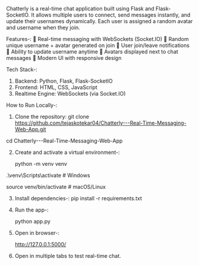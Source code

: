 Chatterly is a real-time chat application built using Flask and Flask-SocketIO.
It allows multiple users to connect, send messages instantly, and update their usernames dynamically.
Each user is assigned a random avatar and username when they join.

Features-:
🔹 Real-time messaging with WebSockets (Socket.IO)
🔹 Random unique username + avatar generated on join
🔹 User join/leave notifications
🔹 Ability to update username anytime
🔹 Avatars displayed next to chat messages
🔹 Modern UI with responsive design

Tech Stack-:
1. Backend: Python, Flask, Flask-SocketIO
2. Frontend: HTML, CSS, JavaScript
3. Realtime Engine: WebSockets (via Socket.IO)

How to Run Locally-:
1. Clone the repository:
git clone https://github.com/tejaskotekar04/Chatterly---Real-Time-Messaging-Web-App.git

cd Chatterly---Real-Time-Messaging-Web-App

2. Create and activate a virtual environment-:
   
   python -m venv venv

  .\venv\Scripts\activate    # Windows

  source venv/bin/activate   # macOS/Linux

3. Install dependencies-:
   pip install -r requirements.txt

4. Run the app-:
   
   python app.py

5. Open in browser-:
   
   http://127.0.0.1:5000/

6. Open in multiple tabs to test real-time chat.

 
